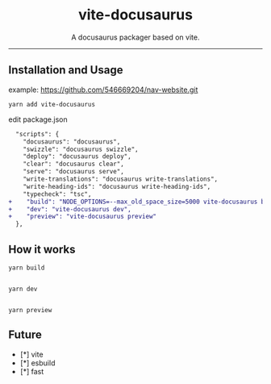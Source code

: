 <div align="center">
  <div>
    <h1 align="center">vite-docusaurus</h1>
  </div>
	<p>A docusaurus packager based on vite.</p>
</div>

---

## Installation and Usage

example: https://github.com/546669204/nav-website.git

```
yarn add vite-docusaurus
```


edit package.json 
```diff
  "scripts": {
    "docusaurus": "docusaurus",
    "swizzle": "docusaurus swizzle",
    "deploy": "docusaurus deploy",
    "clear": "docusaurus clear",
    "serve": "docusaurus serve",
    "write-translations": "docusaurus write-translations",
    "write-heading-ids": "docusaurus write-heading-ids",
    "typecheck": "tsc",
+    "build": "NODE_OPTIONS=--max_old_space_size=5000 vite-docusaurus build",
+    "dev": "vite-docusaurus dev",
+    "preview": "vite-docusaurus preview"
  },
```





## How it works
```
yarn build 


yarn dev


yarn preview

```

## Future 

- [*]  vite  
- [*] esbuild  
- [*] fast  
